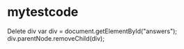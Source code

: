 mytestcode
==========
Delete div
var div = document.getElementById("answers");
div.parentNode.removeChild(div);
